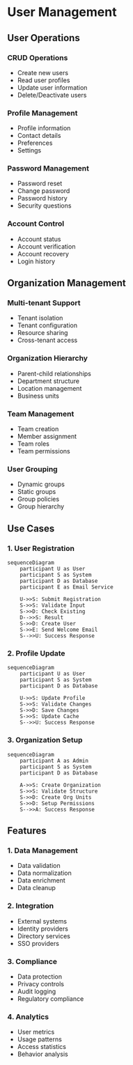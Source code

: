 # User Management

## User Operations
### CRUD Operations
- Create new users
- Read user profiles
- Update user information
- Delete/Deactivate users

### Profile Management
- Profile information
- Contact details
- Preferences
- Settings

### Password Management
- Password reset
- Change password
- Password history
- Security questions

### Account Control
- Account status
- Account verification
- Account recovery
- Login history

## Organization Management

### Multi-tenant Support
- Tenant isolation
- Tenant configuration
- Resource sharing
- Cross-tenant access

### Organization Hierarchy
- Parent-child relationships
- Department structure
- Location management
- Business units

### Team Management
- Team creation
- Member assignment
- Team roles
- Team permissions

### User Grouping
- Dynamic groups
- Static groups
- Group policies
- Group hierarchy

## Use Cases

### 1. User Registration
```mermaid
sequenceDiagram
    participant U as User
    participant S as System
    participant D as Database
    participant E as Email Service
    
    U->>S: Submit Registration
    S->>S: Validate Input
    S->>D: Check Existing
    D-->>S: Result
    S->>D: Create User
    S->>E: Send Welcome Email
    S-->>U: Success Response
```

### 2. Profile Update
```mermaid
sequenceDiagram
    participant U as User
    participant S as System
    participant D as Database
    
    U->>S: Update Profile
    S->>S: Validate Changes
    S->>D: Save Changes
    S->>S: Update Cache
    S-->>U: Success Response
```

### 3. Organization Setup
```mermaid
sequenceDiagram
    participant A as Admin
    participant S as System
    participant D as Database
    
    A->>S: Create Organization
    S->>S: Validate Structure
    S->>D: Create Org Units
    S->>D: Setup Permissions
    S-->>A: Success Response
```

## Features

### 1. Data Management
- Data validation
- Data normalization
- Data enrichment
- Data cleanup

### 2. Integration
- External systems
- Identity providers
- Directory services
- SSO providers

### 3. Compliance
- Data protection
- Privacy controls
- Audit logging
- Regulatory compliance

### 4. Analytics
- User metrics
- Usage patterns
- Access statistics
- Behavior analysis 